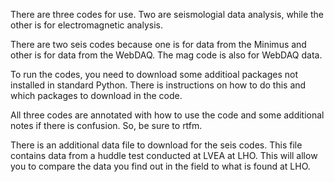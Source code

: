 There are three codes for use. Two are seismologial data analysis, while the other is for electromagnetic analysis.


There are two seis codes because one is for data from the Minimus and other is for data from the WebDAQ. The mag code is also for WebDAQ data.

To run the codes, you need to download some additioal packages not installed in standard Python. There is instructions on how to do this and which packages to download in the code.

All three codes are annotated with how to use the code and some additional notes if there is confusion. So, be sure to rtfm.


There is an additional data file to download for the seis codes. This file contains data from a huddle test conducted at LVEA at LHO. This will allow you to compare the data you find out in the field to what is found at LHO.
